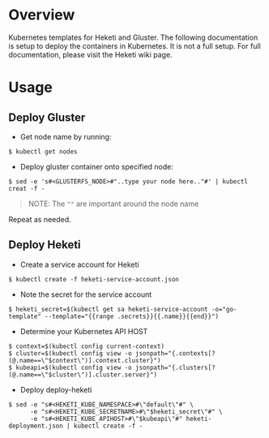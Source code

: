 # Overview
Kubernetes templates for Heketi and Gluster. The following documentation is setup
to deploy the containers in Kubernetes.  It is not a full setup.  For full
documentation, please visit the Heketi wiki page.

# Usage

## Deploy Gluster

* Get node name by running:

```
$ kubectl get nodes
```

* Deploy gluster container onto specified node:

```
$ sed -e 's#<GLUSTERFS_NODE>#"..type your node here.."#' | kubectl creat -f -
```

> NOTE: The `""` are important around the node name

Repeat as needed.

## Deploy Heketi

* Create a service account for Heketi

```
$ kubectl create -f heketi-service-account.json
```

* Note the secret for the service account 

```
$ heketi_secret=$(kubectl get sa heketi-service-account -o="go-template" --template="{{range .secrets}}{{.name}}{{end}}")
```

* Determine your Kubernetes API HOST

```
$ context=$(kubectl config current-context)
$ cluster=$(kubectl config view -o jsonpath="{.contexts[?(@.name==\"$context\")].context.cluster}")
$ kubeapi=$(kubectl config view -o jsonpath="{.clusters[?(@.name==\"$cluster\")].cluster.server}")
```

* Deploy deploy-heketi

```
$ sed -e "s#<HEKETI_KUBE_NAMESPACE>#\"default\"#" \
      -e "s#<HEKETI_KUBE_SECRETNAME>#\"$heketi_secret\"#" \
      -e "s#<HEKETI_KUBE_APIHOST>#\"$kubeapi\"#" heketi-deployment.json | kubectl create -f -
```


